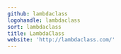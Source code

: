 ```yaml
---
github: lambdaclass
logohandle: lambdaclass
sort: lambdaclass
title: LambdaClass
website: 'http://lambdaclass.com/'
---
```

